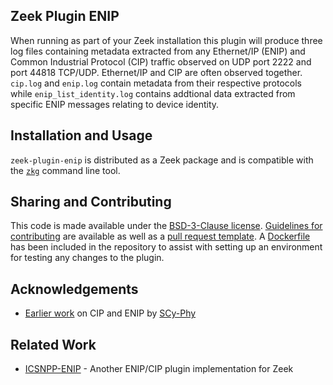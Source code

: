 ## Zeek Plugin ENIP

When running as part of your Zeek installation this plugin will produce three log files containing metadata extracted from any Ethernet/IP (ENIP) and Common Industrial Protocol (CIP) traffic observed on UDP port 2222 and port 44818 TCP/UDP. Ethernet/IP and CIP are often observed together. `cip.log` and `enip.log` contain metadata from their respective protocols while `enip_list_identity.log` contains addtional data extracted from specific ENIP messages relating to device identity.

## Installation and Usage

`zeek-plugin-enip` is distributed as a Zeek package and is compatible with the [`zkg`](https://docs.zeek.org/projects/package-manager/en/stable/zkg.html) command line tool.

## Sharing and Contributing

This code is made available under the [BSD-3-Clause license](https://github.com/amzn/zeek-plugin-enip/blob/master/LICENSE). [Guidelines for contributing](https://github.com/amzn/zeek-plugin-enip/blob/master/CONTRIBUTING.md) are available as well as a [pull request template](https://github.com/amzn/zeek-plugin-enip/blob/master/.github/PULL_REQUEST_TEMPLATE.md). A [Dockerfile](https://github.com/amzn/zeek-plugin-enip/blob/master/Dockerfile) has been included in the repository to assist with setting up an environment for testing any changes to the plugin.

## Acknowledgements

* [Earlier work](https://github.com/scy-phy/bro-cip-enip) on CIP and ENIP by [SCy-Phy](http://scy-phy.github.io/)

## Related Work

* [ICSNPP-ENIP](https://github.com/cisagov/icsnpp-enip) - Another ENIP/CIP plugin implementation for Zeek

